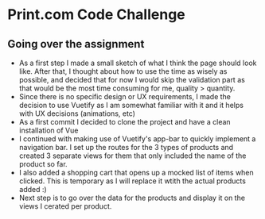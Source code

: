 # Print.com Code Challenge

## Going over the assignment
- As a first step I made a small sketch of what I think the page should look like. After that, I thought about how to use the time as wisely as possible, and decided that for now I would skip the validation part as that would be the most time consuming for me, quality > quantity. 
- Since there is no specific design or UX requirements, I made the decision to use Vuetify as I am somewhat familiar with it and it helps with UX decisions (animations, etc)
- As a first commit I decided to clone the project and have a clean installation of Vue
- I continued with making use of Vuetify's app-bar to quickly implement a navigation bar. I set up the routes for the 3 types of products and created 3 separate views for them that only included the name of the product so far. 
- I also added a shopping cart that opens up a mocked list of items when clicked. This is temporary as I will replace it wtith the actual products added :)
- Next step is to go over the data for the products and display it on the views I cerated per product. 


